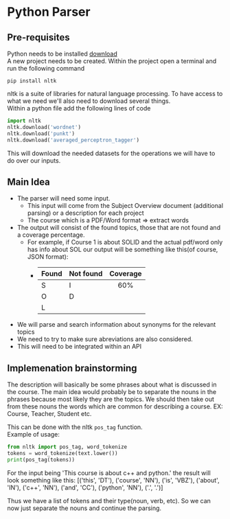 # Python Parser

## Pre-requisites

Python needs to be installed [download](https://www.python.org) \
A new project needs to be created. Within the project open a terminal and run the following command

```
pip install nltk
```

nltk is a suite of libraries for natural language processing. To have access to what we need we'll also need to download several things. \
Within a python file add the following lines of code

```python
import nltk
nltk.download('wordnet')
nltk.download('punkt')
nltk.download('averaged_perceptron_tagger')
```

This will download the needed datasets for the operations we will have to do over our inputs.

## Main Idea

* The parser will need some input. 
  * This input will come from the Subject Overview document (additional parsing) or a description for each project
  * The course which is a PDF/Word format => extract words
* The output will consist of the found topics, those that are not found and a coverage percentage.
    * For example, if Course 1 is about SOLID and the actual pdf/word only has info about SOL our output will be something like this(of course, JSON format):
        *   | Found  | Not found | Coverage |
            | ------------- |  ------------- |:-------------:|
            | S      | I    |       60% |
            | O      | D    |
            | L      | 
* We will parse and search information about synonyms for the relevant topics
* We need to try to make sure abreviations are also considered. 
* This will need to be integrated within an API

## Implemenation brainstorming

The description will basically be some phrases about what is discussed in the course. The main idea would probably be to separate the nouns in the phrases because most likely they are the topics. We should then take out from these nouns the words which are common for describing a course. EX: Course, Teacher, Student etc.

This can be done with the nltk `pos_tag` function. \
Example of usage: 
```python
from nltk import pos_tag, word_tokenize
tokens = word_tokenize(text.lower())
print(pos_tag(tokens))
```
For the input being 'This course is about c++ and python.' the result will look something like this: [('this', 'DT'), ('course', 'NN'), ('is', 'VBZ'), ('about', 'IN'), ('c++', 'NN'), ('and', 'CC'), ('python', 'NN'), ('.', '.')]

Thus we have a list of tokens and their type(noun, verb, etc). So we can now just separate the nouns and continue the parsing.

